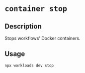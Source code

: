 # `container stop`

## Description

Stops workflows' Docker containers.

## Usage

```bash
npx workloads dev stop
```
